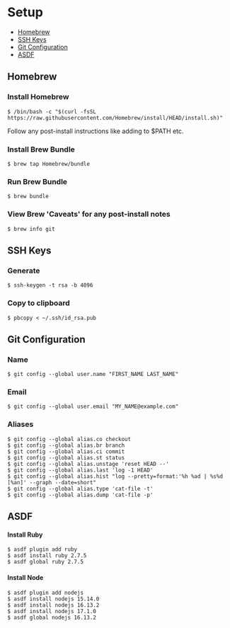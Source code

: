 # Setup

- [Homebrew](#homebrew)
- [SSH Keys](#ssh-keys)
- [Git Configuration](#git-configuration)
- [ASDF](#asdf)

## Homebrew
### Install Homebrew
```
$ /bin/bash -c "$(curl -fsSL https://raw.githubusercontent.com/Homebrew/install/HEAD/install.sh)"
```

Follow any post-install instructions like adding to $PATH etc.

### Install Brew Bundle
```
$ brew tap Homebrew/bundle
```

### Run Brew Bundle
```
$ brew bundle
```

### View Brew 'Caveats' for any post-install notes
```
$ brew info git
```

## SSH Keys
### Generate
```
$ ssh-keygen -t rsa -b 4096
```

### Copy to clipboard
```
$ pbcopy < ~/.ssh/id_rsa.pub
```

## Git Configuration
### Name
```
$ git config --global user.name "FIRST_NAME LAST_NAME"
```
### Email
```
$ git config --global user.email "MY_NAME@example.com"
```

### Aliases
```
$ git config --global alias.co checkout
$ git config --global alias.br branch
$ git config --global alias.ci commit
$ git config --global alias.st status
$ git config --global alias.unstage 'reset HEAD --'
$ git config --global alias.last 'log -1 HEAD'
$ git config --global alias.hist "log --pretty=format:'%h %ad | %s%d [%an]' --graph --date=short"
$ git config --global alias.type 'cat-file -t'
$ git config --global alias.dump 'cat-file -p'
```

## ASDF
#### Install Ruby
```
$ asdf plugin add ruby
$ asdf install ruby 2.7.5
$ asdf global ruby 2.7.5
```

#### Install Node
```
$ asdf plugin add nodejs
$ asdf install nodejs 15.14.0
$ asdf install nodejs 16.13.2
$ asdf install nodejs 17.1.0
$ asdf global nodejs 16.13.2
```
